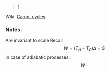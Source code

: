 >!

Wiki: [Carnot cycles](https://en.wikipedia.org/wiki/Carnot_cycle)



### Notes:
Are invariant to scale
Recall
$$
	W = (T_H -T_C) \Delta =S 
$$
In case of adiabatic processes:
$$
	W=
$$